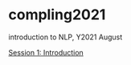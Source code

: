 # compling2021
introduction to NLP, Y2021 August

[Session 1: Introduction](https://colab.research.google.com/github/bogdanbabych/compling2021/blob/main/session101_introduction.ipynb)

